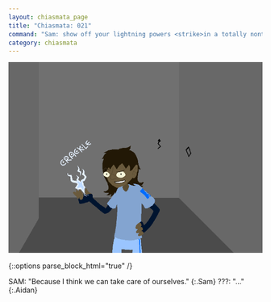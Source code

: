 ```yaml
---
layout: chiasmata_page
title: "Chiasmata: 021"
command: "Sam: show off your lightning powers <strike>in a totally nonthreatening manner.</strike>"
category: chiasmata
---
```


![021](/chiasmata/images/narrative/020.png)

{::options parse_block_html="true" /}
<div class="dialogue">
SAM: "Because I think we can take care of ourselves."
{:.Sam}
???: "..."
{:.Aidan}
</div>